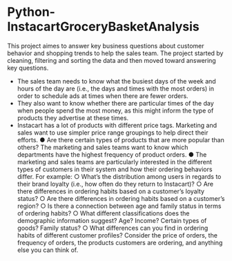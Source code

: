 # Python-InstacartGroceryBasketAnalysis
This project aimes to answer key business questions about customer behavior and shopping trends to help the sales team.
The project started by cleaning, filtering and sorting the data and then moved toward answering key questions. 

* The sales team needs to know what the busiest days of the week and hours of the day are (i.e., the days and times with the most orders) in order to schedule ads at times when there are fewer orders.
* They also want to know whether there are particular times of the day when people spend the most money, as this might inform the type of products they advertise at these times.
* Instacart has a lot of products with different price tags. Marketing and sales want to use simpler price range groupings to help direct their efforts.
● Are there certain types of products that are more popular than others? The marketing and sales teams want to know which departments have the highest frequency of product orders.
● The marketing and sales teams are particularly interested in the different types of customers in their system and how their ordering behaviors differ. For example:
   ○ What’s the distribution among users in regards to their brand loyalty (i.e., how often do they return to Instacart)?
   ○ Are there differences in ordering habits based on a customer’s loyalty status?
   ○ Are there differences in ordering habits based on a customer’s region?
   ○ Is there a connection between age and family status in terms of ordering habits?
   ○ What different classifications does the demographic information suggest? Age? Income? Certain types of goods? Family status?
   ○ What differences can you find in ordering habits of different customer profiles? Consider the price of orders, the frequency of orders, the products customers are ordering, and anything else you can think of.
